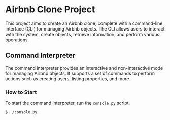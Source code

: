 # Airbnb Clone Project

This project aims to create an Airbnb clone, complete with a command-line interface (CLI) for managing Airbnb objects. The CLI allows users to interact with the system, create objects, retrieve information, and perform various operations.

## Command Interpreter

The command interpreter provides an interactive and non-interactive mode for managing Airbnb objects. It supports a set of commands to perform actions such as creating users, listing properties, and more.

### How to Start

To start the command interpreter, run the `console.py` script.

```bash
$ ./console.py

